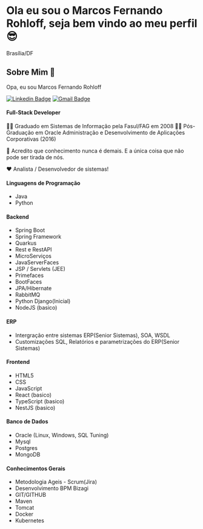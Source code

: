 # Ola eu sou o Marcos Fernando Rohloff, seja bem vindo ao meu perfil 😎
Brasília/DF


## Sobre Mim 👋

Opa, eu sou Marcos Fernando Rohloff

[![Linkedin Badge](https://img.shields.io/badge/-Marcos%20Fernando%20Rohloff-blue?style=flat-square&logo=Linkedin&logoColor=white&link=https://www.linkedin.com/in/marcos-fernando-8932b493/)](https://www.linkedin.com/in/marcos-fernando-8932b493/) 
[![Gmail Badge](https://img.shields.io/badge/-marcos.fersh@gmail.com-red?style=flat-square&logo=Gmail&logoColor=white&link=mailto:marcos.fersh@gmail.com)](mailto:marcos.fersh@gmail.com)

#### Full-Stack Developer

👩‍🎓 Graduado em Sistemas de Informação pela Fasul/FAG em 2008
👩‍🎓 Pós-Graduação em Oracle Administração e Desenvolvimento de Aplicações Corporativas (2016)

🧠 Acredito que conhecimento nunca é demais. E a única coisa que não pode ser tirada de nós.

❤️ Analista / Desenvolvedor de sistemas!

#### Linguagens de Programação

- Java
- Python

#### Backend

- Spring Boot
- Spring Framework
- Quarkus
- Rest e RestAPI
- MicroServiços
- JavaServerFaces
- JSP / Servlets (JEE)
- Primefaces
- BootFaces
- JPA/Hibernate
- RabbitMQ
- Python Django(Inicial)
- NodeJS (basico)

#### ERP
 - Intergração entre sistemas ERP(Senior Sistemas), SOA, WSDL
 - Customizações SQL, Relatórios e parametrizações do ERP(Senior Sistemas)

#### Frontend

- HTML5
- CSS
- JavaScript
- React (basico)
- TypeScript (basico)
- NestJS (basico)

#### Banco de Dados

- Oracle (Linux, Windows, SQL Tuning)
- Mysql
- Postgres
- MongoDB

#### Conhecimentos Gerais
- Metodologia Ageis - Scrum(Jira)
- Desenvolvimento BPM Bizagi
- GIT/GITHUB
- Maven
- Tomcat
- Docker
- Kubernetes

